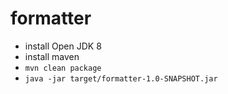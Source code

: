 # formatter

- install Open JDK 8
- install maven
- `mvn clean package`
- `java -jar target/formatter-1.0-SNAPSHOT.jar`